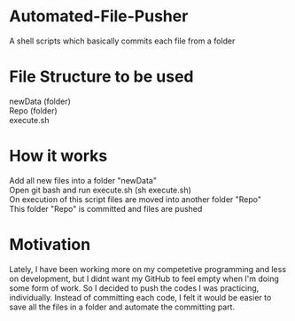 # Automated-File-Pusher
A shell scripts which basically commits each file from a folder 

# File Structure to be used
newData (folder)  
Repo (folder)  
execute.sh  

# How it works
Add all new files into a folder "newData"  
Open git bash and run execute.sh (sh execute.sh)  
On execution of this script files are moved into another folder "Repo"      
This folder "Repo" is committed and files are pushed  

# Motivation
Lately, I have been working more on my competetive programming and less on development, but I didnt want my GitHub to feel empty when I'm doing some form of work. So I decided to push the codes I was practicing, individually. Instead of committing each code, I felt it would be easier to save all the files in a folder and automate the  committing part.


